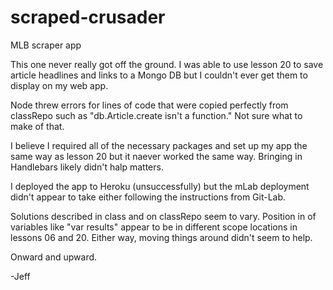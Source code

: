 # scraped-crusader
MLB scraper app

This one never really got off the ground. I was able to use lesson 20 to save article headlines and links to a Mongo DB but I couldn't ever get them to display on my web app.

Node threw errors for lines of code that were copied perfectly from classRepo such as "db.Article.create isn't a function." Not sure what to make of that.

I believe I required all of the necessary packages and set up my app the same way as lesson 20 but it naever worked the same way. Bringing in Handlebars likely didn't halp matters.

I deployed the app to Heroku (unsuccessfully) but the mLab deployment didn't appear to take either following the instructions from Git-Lab.

Solutions described in class and on classRepo seem to vary. Position in of variables like "var results" appear to be in different scope locations in lessons 06 and 20. Either way, moving things around didn't seem to help.

Onward and upward.

-Jeff

